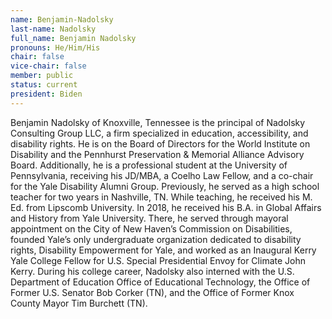 ```yaml
---
name: Benjamin-Nadolsky
last-name: Nadolsky
full_name: Benjamin Nadolsky
pronouns: He/Him/His
chair: false
vice-chair: false
member: public
status: current
president: Biden
---
```

Benjamin Nadolsky of Knoxville, Tennessee is the principal of Nadolsky Consulting Group LLC, a firm specialized in education, accessibility, and disability rights.  He is on the Board of Directors for the World Institute on Disability and the Pennhurst Preservation & Memorial Alliance Advisory Board.  Additionally, he is a professional student at the University of Pennsylvania, receiving his JD/MBA, a Coelho Law Fellow, and a co-chair for the Yale Disability Alumni Group.  Previously, he served as a high school teacher for two years in Nashville, TN.  While teaching, he received his M. Ed. from Lipscomb University. In 2018, he received his B.A. in Global Affairs and History from Yale University.  There, he served through mayoral appointment on the City of New Haven’s Commission on Disabilities, founded Yale’s only undergraduate organization dedicated to disability rights, Disability Empowerment for Yale, and worked as an Inaugural Kerry Yale College Fellow for U.S. Special Presidential Envoy for Climate John Kerry.  During his college career, Nadolsky also interned with the U.S. Department of Education Office of Educational Technology, the Office of Former U.S. Senator Bob Corker (TN), and the Office of Former Knox County Mayor Tim Burchett (TN).